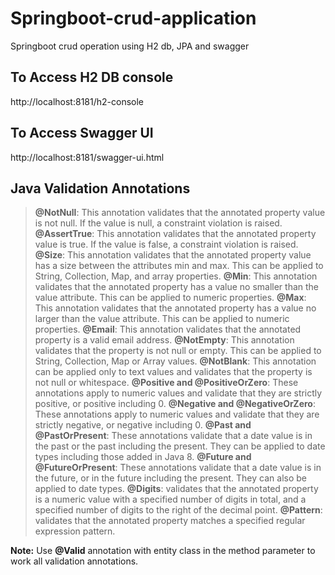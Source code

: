 # Springboot-crud-application
Springboot crud operation using H2 db, JPA and swagger

## To Access H2 DB console
http://localhost:8181/h2-console

## To Access Swagger UI
http://localhost:8181/swagger-ui.html

## Java Validation Annotations

> **@NotNull**: This annotation validates that the annotated property value is not null. If the value is null, a constraint violation is raised.
> **@AssertTrue**: This annotation validates that the annotated property value is true. If the value is false, a constraint violation is raised.
> **@Size**: This annotation validates that the annotated property value has a size between the attributes min and max. This can be applied to String, Collection, Map, and array properties.
> **@Min**: This annotation validates that the annotated property has a value no smaller than the value attribute. This can be applied to numeric properties.
> **@Max**: This annotation validates that the annotated property has a value no larger than the value attribute. This can be applied to numeric properties.
> **@Email**: This annotation validates that the annotated property is a valid email address.
> **@NotEmpty**: This annotation validates that the property is not null or empty. This can be applied to String, Collection, Map or Array values.
> **@NotBlank**: This annotation can be applied only to text values and validates that the property is not null or whitespace.
> **@Positive and @PositiveOrZero**: These annotations apply to numeric values and validate that they are strictly positive, or positive including 0.
> **@Negative and @NegativeOrZero**: These annotations apply to numeric values and validate that they are strictly negative, or negative including 0.
> **@Past and @PastOrPresent**: These annotations validate that a date value is in the past or the past including the present. They can be applied to date types including those added in Java 8.
> **@Future and @FutureOrPresent**: These annotations validate that a date value is in the future, or in the future including the present. They can also be applied to date types.
> **@Digits**: validates that the annotated property is a numeric value with a specified number of digits in total, and a specified number of digits to the right of the decimal point.
> **@Pattern**: validates that the annotated property matches a specified regular expression pattern.

**Note:** Use **@Valid** annotation with entity class in the method parameter to work all validation annotations.